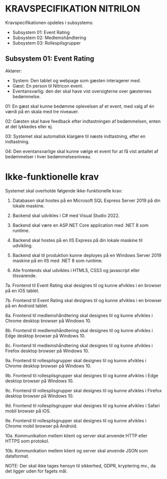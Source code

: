# KRAVSPECIFIKATION NITRILON
Kravspecifikationen opdeles i subsystems:

* Subsystem 01: Event Rating
* Subsystem 02: Medlemshåndtering
* Subsystem 03: Rollespilsgrupper

## Subsystem 01: Event Rating
Aktører:
* System: Den tablet og webpage som gæsten interagerer med. 
* Gæst: En person til Nitricon event.
* Eventansvarlig: den der skal have vist oversigterne over gæsternes bedømmelse.

01: En gæst skal kunne bedømme oplevelsen af et event, med valg af én værdi på en skala med tre niveauer.

02: Gæsten skal have feedback efter indtastningen af bedømmelsen, enten at det lykkedes eller ej.

03: Systemet skal automatisk klargøre til næste indtastning, efter en indtastning.

04: Den eventansvarlige skal kunne vælge et event for at få vist antallet af bedømmelser i hver bedømmelsesniveau.



# Ikke-funktionelle krav
Systemet skal overholde følgende ikke-funktionelle krav:

1. Databasen skal hostes på en Microsoft SQL Express Server 2019 på din lokale maskine.

2. Backend skal udvikles i C# med Visual Studio 2022.

3. Backend skal være en ASP.NET Core application med .NET 8 som runtime.

4. Backend skal hostes på en IIS Express på din lokale maskine til udvikling.

5. Backend skal til produktion kunne deployes på en Windows Server 2019 maskine på en IIS med .NET 8 som runtime.
    
6. Alle frontends skal udvikles i HTML5, CSS3 og javascript eller tilsvarende.
   
7a. Frontend til Event Rating skal designes til og kunne afvikles i en browser på en iOS tablet.

7b. Frontend til Event Rating skal designes til og kunne afvikles i en browser på en Android tablet.

8a. Frontend til medlemshåndtering skal designes til og kunne afvikles i Chrome desktop browser på Windows 10.

8b. Frontend til medlemshåndtering skal designes til og kunne afvikles i Edge desktop browser på Windows 10.

8c. Frontend til medlemshåndtering skal designes til og kunne afvikles i Firefox desktop browser på Windows 10.

9a. Frontend til rollespilsgrupper skal designes til og kunne afvikles i Chrome desktop browser på Windows 10.

9b. Frontend til rollespilsgrupper skal designes til og kunne afvikles i Edge desktop browser på Windows 10.

9c. Frontend til rollespilsgrupper skal designes til og kunne afvikles i Firefox desktop browser på Windows 10.

9d. Frontend til rollespilsgrupper skal designes til og kunne afvikles i Safari mobil browser på iOS.

9e. Frontend til rollespilsgrupper skal designes til og kunne afvikles i Chrome mobil browser på Android.

10a. Kommunikation mellem klient og server skal anvende HTTP eller HTTPS som protokol.

10b. Kommunikation mellem klient og server skal anvende JSON som dataformat.

NOTE: Der skal ikke tages hensyn til sikkerhed, GDPR, kryptering mv., da det ligger uden for fagets mål.